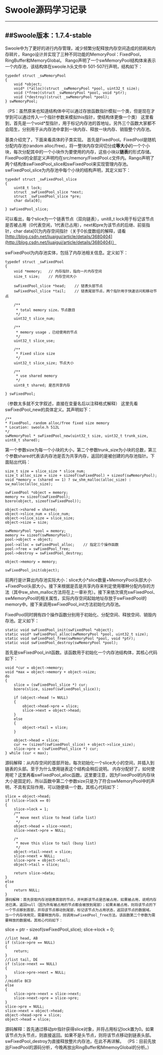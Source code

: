 Swoole源码学习记录
===================
-------------
##Swoole版本：1.7.4-stable
-------------
Swoole中为了更好的进行内存管理，减少频繁分配释放内存空间造成的损耗和内存碎片，Rango设计并实现了三种不同功能的MemoryPool：FixedPool，RingBuffer和MemoryGlobal。
Rango声明了一个swMemoryPool结构体来表示一个内存池，该结构体在swoole.h头文件中 501-507行声明，结构如下：

    typedef struct _swMemoryPool
    {
        void *object;
        void* (*alloc)(struct _swMemoryPool *pool, uint32_t size);
        void (*free)(struct _swMemoryPool *pool, void *ptr);
        void (*destroy)(struct _swMemoryPool *pool);
    } swMemoryPool;

（PS：虽然原来也知道结构体中可以通过存放函数指针模拟一个类，但是现在才学到可以通过传入一个指针参数来模拟this指针，使结构体更像一个类）
这里看到，首先是一个void*型指针，用于标记内存池的首地址。另外三个函数大家都不会陌生，分别用于从内存池中拿到一块内存、释放一块内存、销毁整个内存池。

基类介绍完了，下面来看具体的子类实现。
首先是FixedPool。FixedPool是随机分配内存池(random alloc/free)，将一整块内存空间切分成**等大小**的一个个小块，每次分配其中的一个小块作为要使用的内存，这些小块以**链表**的形式存储。
    FixedPool的全部定义声明均在src/memory/FixedPool.c文件内。Rango声明了两个结构体swFixedPool_slice和swFixedPool来实现管理内存池。
    swFixedPool_slice为内存池中每个小块的结构声明，其定义如下：

    typedef struct _swFixedPool_slice
    {
        uint8_t lock;
        struct _swFixedPool_slice *next;
        struct _swFixedPool_slice *pre;
        char data[0];
    
    } swFixedPool_slice;

可以看出，每个slice为一个链表节点（双向链表），unit8_t lock用于标记该节点是否被占用（0代表空闲，1代表已占用），next和pre为该节点的后继、前驱指针，char data[0]为内存空间指针（关于0长度数组的解释，请看[http://blog.csdn.net/liuaigui/article/details/3680404](http://blog.csdn.net/liuaigui/article/details/3680404)）

swFixedPool为内存池实体，包括了内存池相关信息。定义如下：

    typedef struct _swFixedPool
    {
        void *memory;   // 内存指针，指向一片内存空间
        size_t size;    // 内存空间大小
    
        swFixedPool_slice *head;    // 链表头部节点
        swFixedPool_slice *tail;    // 链表尾部节点，两个指针用于快速访问和移动节点
    
        /**
         * total memory size，节点数目
         */
        uint32_t slice_num;
    
        /**
         * memory usage ，已经使用的节点
         */
        uint32_t slice_use;
    
        /**
         * Fixed slice size
         */
        uint32_t slice_size; 节点大小
    
        /**
         * use shared memory
         */
        uint8_t shared; 是否共享内存
    
    } swFixedPool;

（参数太多就不文字叙述，直接在变量名后以注释格式解释）
这里先看swFixedPool_new的具体定义。其声明如下：

    /**
    * FixedPool, random alloc/free fixed size memory
    * Location: swoole.h 512L
    */
    swMemoryPool * swFixedPool_new(uint32_t size, uint32_t trunk_size, uint8_t shared);
第一个参数size为每一个小块的大小，第二个参数trunk_size为小块的总数，第三个参数shared代表该内存池是否为共享内存，返回的是被创建的内存池指针。下面贴出代码：

    size_t size = slice_size * slice_num;
    size_t alloc_size = size + sizeof(swFixedPool) + sizeof(swMemoryPool);
    void *memory = (shared == 1) ? sw_shm_malloc(alloc_size) : sw_malloc(alloc_size);
    
    swFixedPool *object = memory;
    memory += sizeof(swFixedPool);
    bzero(object, sizeof(swFixedPool));
    
    object->shared = shared;
    object->slice_num = slice_num;
    object->slice_size = slice_size;
    object->size = size;
    
    swMemoryPool *pool = memory;
    memory += sizeof(swMemoryPool);
    pool->object = object;
    pool->alloc = swFixedPool_alloc;    // 指定三个操作函数
    pool->free = swFixedPool_free;
    pool->destroy = swFixedPool_destroy;
    
    object->memory = memory;
    
    swFixedPool_init(object);
    
前两行是计算出内存池实际大小：slice大小*slice数量+MemoryPool头部大小+FixedPool头部大小。接下来根据是否是共享内存来判定使用哪种分配内存的方法（其中sw_shm_malloc方法将在上一章补充）。接下来依次填充swFixedPool、swMemoryPool的相关属性，实际内存空间起始地址存放于swFixedPool的memory中。接下来调用swFixedPool_init方法初始化内存池。

FixedPool同时拥有四个操作函数分别用于初始化、分配空间、释放空间、销毁内存池。定义如下：

    static void swFixedPool_init(swFixedPool *object);
    static void* swFixedPool_alloc(swMemoryPool *pool, uint32_t size);
    static void swFixedPool_free(swMemoryPool *pool, void *ptr);
    static void swFixedPool_destroy(swMemoryPool *pool);

 首先是swFixedPool_init函数。该函数用于初始化一个内存池结构体，其核心代码如下：

    void *cur = object->memory;
    void *max = object->memory + object->size;
    do
    {
        slice = (swFixedPool_slice *) cur;
        bzero(slice, sizeof(swFixedPool_slice));

        if (object->head != NULL)
        {
            object->head->pre = slice;
            slice->next = object->head;
        }
        else
        {
            object->tail = slice;
        }

        object->head = slice;
        cur += (sizeof(swFixedPool_slice) + object->slice_size);
        slice->pre = (swFixedPool_slice *) cur;
    } while (cur < max);
源码解释：从内存空间的首部开始，每次初始化一个slice大小的空间，并插入到链表的头部。至于为什么使用链表这个结构会稍后说明。
    内存分配好了，如何使用呢？这里再看swFixedPool_alloc函数。这里要注意，因为FixedPool的内存块大小是固定的，所以函数中第二个参数size只是为了符合swMemoryPool中的声明，不具有实际作用，可以随便填一个数。其核心代码如下：
    
    slice = object->head;
    if (slice->lock == 0)
    {
        slice->lock = 1;
        /**
         * move next slice to head (idle list)
         */
        object->head = slice->next;
        slice->next->pre = NULL;

        /*
         * move this slice to tail (busy list)
         */
        object->tail->next = slice;
        slice->next = NULL;
        slice->pre = object->tail;
        object->tail = slice;

        return slice->data;
    }
    else
    {
        return NULL;
    }
    源码解释：首先获取内存池链表首部的节点，并判断该节点是否被占用，如果被占用，说明内存池已满，返回null（因为所有被占用的节点都会被放到尾部）；如果未被占用，则将该节点的下一个节点移到首部，并将该节点移动到尾部，标记该节点为占用状态，返回该节点的数据域。
    当一个内存块用完，需要释放内存，则调用swFixedPool_free方法。该函数第二个参数为需要释放的数据域。其核心代码如下：
slice = ptr - sizeof(swFixedPool_slice);
    slice->lock = 0;

    //list head, AB
    if (slice->pre == NULL)
    {
        return;
    }
    //list tail, DE
    if (slice->next == NULL)
    {
        slice->pre->next = NULL;
    }
    //middle BCD
    else
    {
        slice->pre->next = slice->next;
        slice->next->pre = slice->pre;
    }
    slice->pre = NULL;
    slice->next = object->head;
    object->head->pre = slice;
    object->head = slice;
源码解释：首先通过移动ptr指针获得slice对象，并将占用标记lock置为0。如果该节点为头节点，则直接返回。如果不是头节点，则将该节点移动到链表头部。
swFixedPool_destroy为直接释放整片内存池，在此不再详解。
（PS：目前先放出FixedPool的源码分析，今晚再放出RingBuffer和MmemoyGlobal的分析。）